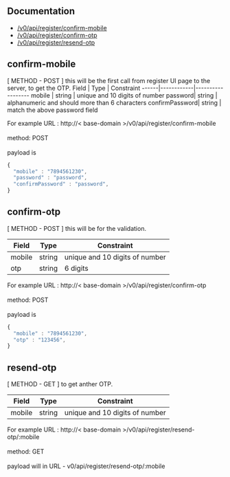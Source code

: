 ## Documentation
* [ <base-url>/v0/api/register/confirm-mobile](#confirm-mobile)
* [ <base-url>/v0/api/register/confirm-otp](#confirm-otp)
* [ <base-url>/v0/api/register/resend-otp](#resend-otp)

## confirm-mobile
[ METHOD - POST ]
this will be the first call from register UI page to the server, to get the OTP.
Field | Type | Constraint
------|------------|------------------
mobile | string | unique and 10 digits of number
password| string | alphanumeric and should more than 6 characters
confirmPassword| string | match the above password field

For example
URL :  http://< base-domain >/v0/api/register/confirm-mobile \
 \
method: POST \
 \
payload is

```javascript
{
  "mobile" : "7894561230",
  "password" : "password",
  "confirmPassword" : "password",
}
```

## confirm-otp
[ METHOD - POST ]
this will be for the validation.

Field | Type | Constraint
------|------------|------------------
mobile | string | unique and 10 digits of number
otp| string | 6 digits


For example
URL :  http://< base-domain >/v0/api/register/confirm-otp \
 \
method: POST \
 \
payload is

```javascript
{
  "mobile" : "7894561230",
  "otp" : "123456",
}
```
## resend-otp
[ METHOD - GET ]
to get anther OTP.

Field | Type | Constraint
------|------------|------------------
mobile | string | unique and 10 digits of number


For example
URL :  http://< base-domain >/v0/api/register/resend-otp/:mobile \
 \
method: GET \
 \
payload will in URL - v0/api/register/resend-otp/:mobile 
